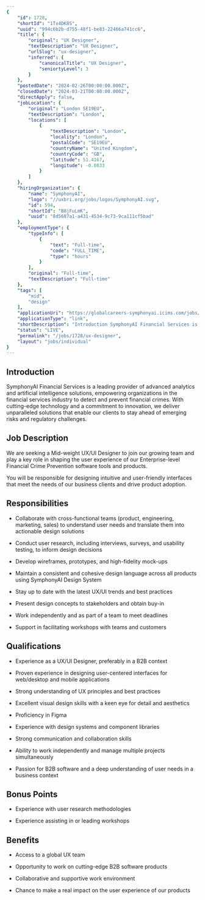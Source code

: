 ```yaml
---
{
	"id": 1728,
	"shortId": "1Tx4DK8S",
	"uuid": "994c6b2b-d755-48f1-be83-22466a741cc6",
	"title": {
		"original": "UX Designer",
		"textDescription": "UX Designer",
		"urlSlug": "ux-designer",
		"inferred": {
			"canonicalTitle": "UX Designer",
			"seniortyLevel": 3
		}
	},
	"postedDate": "2024-02-26T00:00:00.000Z",
	"closedDate": "2024-03-21T00:00:00.000Z",
	"directApply": false,
	"jobLocation": {
		"original": "London SE19EU",
		"textDescription": "London",
		"locations": [
			{
				"textDescription": "London",
				"locality": "London",
				"postalCode": "SE19EU",
				"countryName": "United Kingdom",
				"countryCode": "GB",
				"latitude": 51.4167,
				"longitude": -0.0833
			}
		]
	},
	"hiringOrganization": {
		"name": "SymphonyAI",
		"logo": "//uxbri.org/jobs/logos/SymphonyAI.svg",
		"id": 594,
		"shortId": "B8jFuLmK",
		"uuid": "8d5687a1-a431-4534-9c73-9ca111cf5bad"
	},
	"employmentType": {
		"typeInfo": [
			{
				"text": "Full-time",
				"code": "FULL_TIME",
				"type": "hours"
			}
		],
		"original": "Full-time",
		"textDescription": "Full-time"
	},
	"tags": [
		"mid",
		"design"
	],
	"applicationUri": "https://globalcareers-symphonyai.icims.com/jobs/1535/login?_sp=22ace879-3588-40d7-a68a-ab7e045c21cb.1708940628404&_jsqid=undefined&utm_source=indeed_integration&iis=Job+Board&iisn=Indeed&_ga=2.245451396.1621167613.1708940387-90155749.1708670873&_gl=1*fmcl0w*_ga*OTAxNTU3NDkuMTcwODY3MDg3Mw..*_ga_5Y2BYGL910*MTcwODk0MDM4Ny4zLjEuMTcwODk0MDYyNi4wLjAuMA..",
	"applicationType": "link",
	"shortDescription": "Introduction SymphonyAI Financial Services is a leading provider of advanced analytics and artificial intelligence solutions, empowering organizations in the financial services industry to detect and",
	"status": "LIVE",
	"permalink": "/jobs/1728/ux-designer",
	"layout": "jobs/individual"
}
---
```

<h2>Introduction</h2><p>SymphonyAI Financial Services is a leading provider of advanced analytics and artificial intelligence solutions, empowering organizations in the financial services industry to detect and prevent financial crimes. With cutting-edge technology and a commitment to innovation, we deliver unparalleled solutions that enable our clients to stay ahead of emerging risks and regulatory challenges.</p><h2>Job Description</h2><p>We are seeking a Mid-weight UX/UI Designer to join our growing team and play a key role in shaping the user experience of our Enterprise-level Financial Crime Prevention software tools and products.&nbsp;</p><p>You will be responsible for designing intuitive and user-friendly interfaces that meet the needs of our business clients and drive product adoption.&nbsp;</p><h2>Responsibilities</h2><ul><li><p>Collaborate with cross-functional teams (product, engineering, marketing, sales) to understand user needs and translate them into actionable design solutions</p></li><li><p>Conduct user research, including interviews, surveys, and usability testing, to inform design decisions</p></li><li><p>Develop wireframes, prototypes, and high-fidelity mock-ups&nbsp;&nbsp;</p></li><li><p>Maintain a consistent and cohesive design language across all products using SymphonyAI Design System&nbsp;</p></li><li><p>Stay up to date with the latest UX/UI trends and best practices</p></li><li><p>Present design concepts to stakeholders and obtain buy-in</p></li><li><p>Work independently and as part of a team to meet deadlines</p></li><li><p>Support in facilitating workshops with teams and customers</p></li></ul><h2><strong>Qualifications</strong></h2><ul><li><p>Experience as a UX/UI Designer, preferably in a B2B context</p></li><li><p>Proven experience in designing user-centered interfaces for web/desktop and mobile applications</p></li><li><p>Strong understanding of UX principles and best practices</p></li><li><p>Excellent visual design skills with a keen eye for detail and aesthetics</p></li><li><p>Proficiency in Figma&nbsp;</p></li><li><p>Experience with design systems and component libraries</p></li><li><p>Strong communication and collaboration skills</p></li><li><p>Ability to work independently and manage multiple projects simultaneously</p></li><li><p>Passion for B2B software and a deep understanding of user needs in a business context&nbsp;</p></li></ul><h2>Bonus Points</h2><ul><li><p>Experience with user research methodologies&nbsp;</p></li><li><p>Experience assisting in or leading workshops&nbsp;</p></li></ul><h2>Benefits</h2><ul><li><p>Access to a global UX team&nbsp;&nbsp;</p></li><li><p>Opportunity to work on cutting-edge B2B software products</p></li><li><p>Collaborative and supportive work environment</p></li><li><p>Chance to make a real impact on the user experience of our products</p></li></ul>
